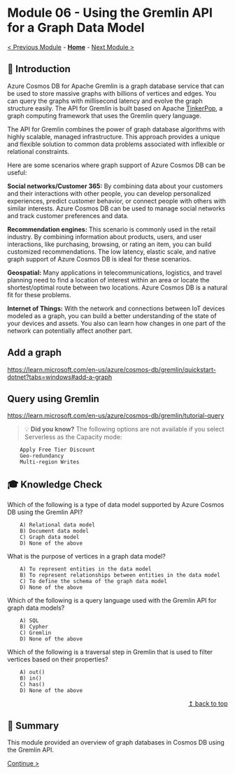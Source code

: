 # Module 06 - Using the Gremlin API for a Graph Data Model

[< Previous Module](../modules/module05.md) - **[Home](../README.md)** - [Next Module >](../modules/module07.md)

## :loudspeaker: Introduction

Azure Cosmos DB for Apache Gremlin is a graph database service that can be used to store massive graphs with billions of vertices and edges. You can query the graphs with millisecond latency and evolve the graph structure easily. The API for Gremlin is built based on Apache [TinkerPop](https://tinkerpop.apache.org/), a graph computing framework that uses the Gremlin query language.

The API for Gremlin combines the power of graph database algorithms with highly scalable, managed infrastructure. This approach provides a unique and flexible solution to common data problems associated with inflexible or relational constraints.

Here are some scenarios where graph support of Azure Cosmos DB can be useful:

**Social networks/Customer 365:** By combining data about your customers and their interactions with other people, you can develop personalized experiences, predict customer behavior, or connect people with others with similar interests. Azure Cosmos DB can be used to manage social networks and track customer preferences and data.

**Recommendation engines:** This scenario is commonly used in the retail industry. By combining information about products, users, and user interactions, like purchasing, browsing, or rating an item, you can build customized recommendations. The low latency, elastic scale, and native graph support of Azure Cosmos DB is ideal for these scenarios.

**Geospatial:** Many applications in telecommunications, logistics, and travel planning need to find a location of interest within an area or locate the shortest/optimal route between two locations. Azure Cosmos DB is a natural fit for these problems.

**Internet of Things:** With the network and connections between IoT devices modeled as a graph, you can build a better understanding of the state of your devices and assets. You also can learn how changes in one part of the network can potentially affect another part.


## Add a graph
https://learn.microsoft.com/en-us/azure/cosmos-db/gremlin/quickstart-dotnet?tabs=windows#add-a-graph

## Query using Gremlin
https://learn.microsoft.com/en-us/azure/cosmos-db/gremlin/tutorial-query

> :bulb: **Did you know?**
>The following options are not available if you select Serverless as the Capacity mode:

        Apply Free Tier Discount
        Geo-redundancy
        Multi-region Writes


## :mortar_board: Knowledge Check

Which of the following is a type of data model supported by Azure Cosmos DB using the Gremlin API?

        A) Relational data model
        B) Document data model
        C) Graph data model
        D) None of the above

What is the purpose of vertices in a graph data model?

        A) To represent entities in the data model
        B) To represent relationships between entities in the data model
        C) To define the schema of the graph data model
        D) None of the above

Which of the following is a query language used with the Gremlin API for graph data models?

        A) SQL
        B) Cypher
        C) Gremlin
        D) None of the above

Which of the following is a traversal step in Gremlin that is used to filter vertices based on their properties?

        A) out()
        B) in()
        C) has()
        D) None of the above


<div align="right"><a href="#module-06---lineage">↥ back to top</a></div>

## :tada: Summary

This module provided an overview of graph databases in Cosmos DB using the Gremlin API.

[Continue >](https://github.com/PrabhakerP/CosmosDBHOL)
